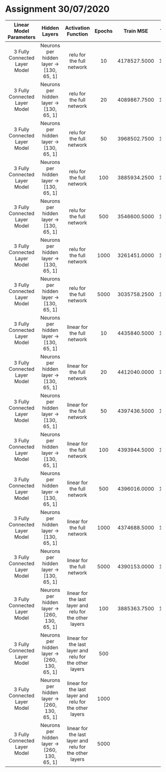 # Assignment 30/07/2020

|Linear Model Parameters      |Hidden Layers                                |Activation Function                                    |Epochs|Train MSE   |Train MAE|Val MSE     |Val MAE  |
|:---------------------------:|:-------------------------------------------:|:-----------------------------------------------------:|:----:|:----------:|:-------:|:----------:|:-------:|
|3 Fully Connected Layer Model|Neurons per hidden layer -> [130, 65, 1]     |relu for the full network                              |10    |4178527.5000|1281.1110|4390726.0000|1234.6630|
|3 Fully Connected Layer Model|Neurons per hidden layer -> [130, 65, 1]     |relu for the full network                              |20    |4089867.7500|1264.1523|4240632.0000|1239.1173|
|3 Fully Connected Layer Model|Neurons per hidden layer -> [130, 65, 1]     |relu for the full network                              |50    |3968502.7500|1250.9556|4281258.0000|1229.0972|
|3 Fully Connected Layer Model|Neurons per hidden layer -> [130, 65, 1]     |relu for the full network                              |100   |3885934.2500|1236.2449|4119948.5000|1228.3715|
|3 Fully Connected Layer Model|Neurons per hidden layer -> [130, 65, 1]     |relu for the full network                              |500   |3546600.5000|1195.4869|4309686.5000|1238.6261|
|3 Fully Connected Layer Model|Neurons per hidden layer -> [130, 65, 1]     |relu for the full network                              |1000  |3261451.0000|1168.1522|4606204.5000|1270.4216|
|3 Fully Connected Layer Model|Neurons per hidden layer -> [130, 65, 1]     |relu for the full network                              |5000  |3035758.2500|1147.9901|5281517.0000|1363.9896|
|3 Fully Connected Layer Model|Neurons per hidden layer -> [130, 65, 1]     |linear for the full network                            |10    |4435840.5000|1350.2988|4683775.5000|1329.4232|
|3 Fully Connected Layer Model|Neurons per hidden layer -> [130, 65, 1]     |linear for the full network                            |20    |4412040.0000|1346.2072|4706087.0000|1413.1097|
|3 Fully Connected Layer Model|Neurons per hidden layer -> [130, 65, 1]     |linear for the full network                            |50    |4397436.5000|1343.8987|4824719.0000|1336.1906|
|3 Fully Connected Layer Model|Neurons per hidden layer -> [130, 65, 1]     |linear for the full network                            |100   |4393944.5000|1341.8081|4697675.0000|1337.0493|
|3 Fully Connected Layer Model|Neurons per hidden layer -> [130, 65, 1]     |linear for the full network                            |500   |4396016.0000|1342.9451|4636329.5000|1355.3977|
|3 Fully Connected Layer Model|Neurons per hidden layer -> [130, 65, 1]     |linear for the full network                            |1000  |4374688.5000|1337.5750|4685441.5000|1328.3018|
|3 Fully Connected Layer Model|Neurons per hidden layer -> [130, 65, 1]     |linear for the full network                            |5000  |4390153.0000|1341.1603|4749785.0000|1319.6615|
|3 Fully Connected Layer Model|Neurons per hidden layer -> [260, 130, 65, 1]|linear for the last layer and relu for the other layers|100   |3885363.7500|1227.5720|3988240.0000|1347.0333|
|3 Fully Connected Layer Model|Neurons per hidden layer -> [260, 130, 65, 1]|linear for the last layer and relu for the other layers|500   |||||
|3 Fully Connected Layer Model|Neurons per hidden layer -> [260, 130, 65, 1]|linear for the last layer and relu for the other layers|1000  |||||
|3 Fully Connected Layer Model|Neurons per hidden layer -> [260, 130, 65, 1]|linear for the last layer and relu for the other layers|5000  |||||